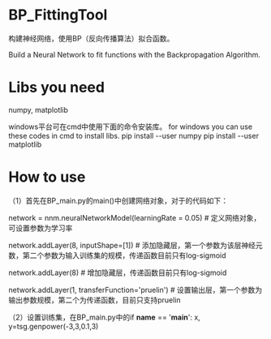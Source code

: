 # BP_FittingTool
构建神经网络，使用BP（反向传播算法）拟合函数。

Build a Neural Network to fit functions with the Backpropagation Algorithm.

# Libs you need
numpy, matplotlib

windows平台可在cmd中使用下面的命令安装库。
for windows you can use these codes in cmd to install libs.
pip install --user numpy
pip install --user matplotlib

# How to use
（1）首先在BP_main.py的main()中创建网络对象，对于的代码如下：

network = nnm.neuralNetworkModel(learningRate = 0.05)     # 定义网络对象，可设置参数为学习率

network.addLayer(8, inputShape=[1])                       # 添加隐藏层，第一个参数为该层神经元数，第二个参数为输入训练集的规模，传递函数目前只有log-sigmoid

network.addLayer(8)                                       # 增加隐藏层，传递函数目前只有log-sigmoid

network.addLayer(1, transferFunction='pruelin')           # 设置输出层，第一个参数为输出参数规模，第二个为传递函数，目前只支持pruelin

（2）设置训练集，在BP_main.py中的if __name__ == '__main__':
x, y=tsg.genpower(-3,3,0.1,3)
